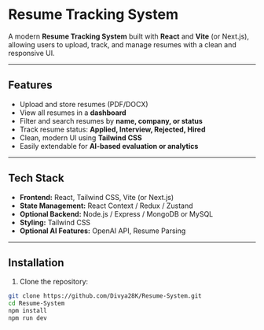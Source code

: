 # Resume Tracking System

A modern **Resume Tracking System** built with **React** and **Vite** (or Next.js), allowing users to upload, track, and manage resumes with a clean and responsive UI.

---

## Features

- Upload and store resumes (PDF/DOCX)
- View all resumes in a **dashboard**
- Filter and search resumes by **name, company, or status**
- Track resume status: **Applied, Interview, Rejected, Hired**
- Clean, modern UI using **Tailwind CSS**
- Easily extendable for **AI-based evaluation or analytics**

---

## Tech Stack

- **Frontend:** React, Tailwind CSS, Vite (or Next.js)
- **State Management:** React Context / Redux / Zustand
- **Optional Backend:** Node.js / Express / MongoDB or MySQL
- **Styling:** Tailwind CSS
- **Optional AI Features:** OpenAI API, Resume Parsing

---

## Installation

1. Clone the repository:

```bash
git clone https://github.com/Divya28K/Resume-System.git
cd Resume-System
npm install
npm run dev
